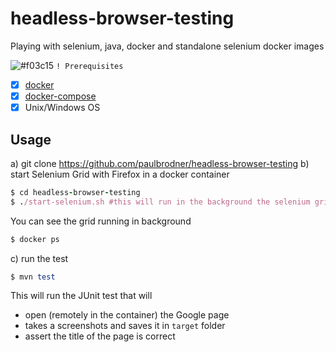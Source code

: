 # headless-browser-testing
Playing with selenium, java, docker and standalone selenium docker images

![#f03c15](https://placehold.it/15/f03c15/000000?text=+) `! Prerequisites` 
- [x] [docker](https://docs.docker.com/engine/installation/)
- [x] [docker-compose](https://docs.docker.com/compose/)
- [x] Unix/Windows OS

## Usage
a) git clone https://github.com/paulbrodner/headless-browser-testing
b) start Selenium Grid with Firefox in a docker container 
```ruby
$ cd headless-browser-testing
$ ./start-selenium.sh #this will run in the background the selenium grid
```
You can see the grid running in background
```ruby
$ docker ps
```
c) run the test
```ruby
$ mvn test
```
This will run the JUnit test that will
* open (remotely in the container) the Google page
* takes a screenshots and saves it in `target` folder
* assert the title of the page is correct
